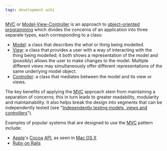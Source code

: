 ```yaml
---
tags: development wiki
---
```


[MVC](/wiki/MVC) or [Model-View-Controller](/wiki/Model-View-Controller) is an approach to [object-oriented programming](/wiki/object-oriented_programming) which divides the concerns of an application into three separate types, each corresponding to a class:

-   [Model](/wiki/Model): a class that describes the _what_ or thing being modelled.
-   [View](/wiki/View): a class that provides a user with a way of interacting with the thing being modelled; it both shows a representation of the model and (possibly) allows the user to make changes to the model. Multiple different views may simultaneously offer different representations of the same underlying model object.
-   [Controller](/wiki/Controller): a class that mediates between the model and its view or views.

The key benefits of applying the [MVC](/wiki/MVC) approach stem from maintaining a separation of concerns; this in turn leads to greater readability, modularity and maintainability. It also helps break the design into segments that can be independently tested (see "[Independently testing models, views and controllers](/wiki/Independently_testing_models%2c_views_and_controllers)").

Examples of popular systems that are designed to use the [MVC](/wiki/MVC) pattern include:

-   [Apple](/wiki/Apple)'s [Cocoa](/wiki/Cocoa) [API](/wiki/API), as seen in [Mac OS X](/wiki/Mac_OS_X)
-   [Ruby on Rails](/wiki/Ruby_on_Rails)
